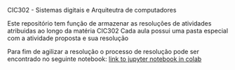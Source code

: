 CIC302 - Sistemas digitais e Arquiteutra de computadores

Este repositório tem função de armazenar as resoluções de atividades atribuidas ao longo da matéria CIC302
Cada aula possui uma pasta especial com a atividade proposta e sua resolução

Para fim de agilizar a resolução o processo de resolução pode ser encontrado no seguinte notebook:
[link to jupyter notebook in colab](https://colab.research.google.com/drive/1LU_B7kANqSWNQMeARbaLXPokQG4FoM13?usp=sharing)
